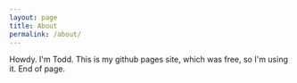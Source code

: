 ```yaml
---
layout: page
title: About
permalink: /about/
---
```


Howdy. I'm Todd. This is my github pages site, which was free, so I'm using it. End of page.
